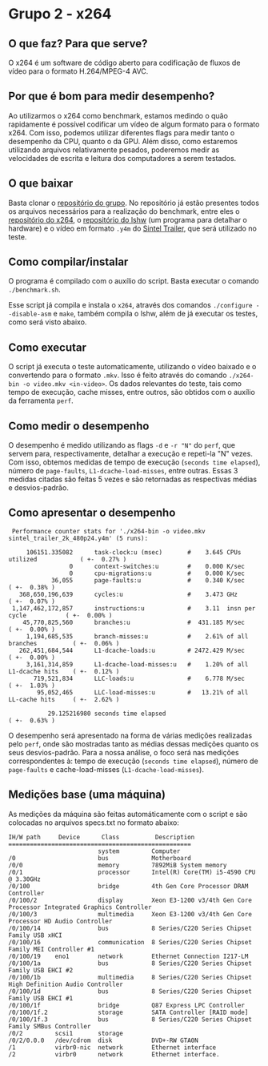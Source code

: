 # Grupo 2 - x264

## O que faz? Para que serve?
O x264 é um software de código aberto para codificação de fluxos de vídeo para o formato H.264/MPEG-4 AVC.

## Por que é bom para medir desempenho?
Ao utilizarmos o x264 como benchmark, estamos medindo o quão rapidamente é possível codificar um vídeo de algum formato para o formato x264. Com isso, podemos utilizar diferentes flags para medir tanto o desempenho da CPU, quanto o da GPU. Além disso, como estaremos utilizando arquivos relativamente pesados, poderemos medir as velocidades de escrita e leitura dos computadores a serem testados.

## O que baixar
Basta clonar o [repositório do grupo](https://github.com/henriquefacioli/mc733benchmark). No repositório já estão presentes todos os arquivos necessários para a realização do benchmark, entre eles o [repositório do x264](http://git.videolan.org/), o [repositório do lshw](https://github.com/lyonel/lshw) (um programa para detalhar o hardware) e o vídeo em formato `.y4m` do [Sintel Trailer](https://media.xiph.org/video/derf/y4m/sintel_trailer_2k_480p24.y4m), que será utilizado no teste.

## Como compilar/instalar
O programa é compilado com o auxílio do script. Basta executar o comando `./benchmark.sh`. 

Esse script já compila e instala o `x264`, através dos comandos `./configure --disable-asm` e `make`, também compila o lshw, além de já executar os testes, como será visto abaixo.

## Como executar
O script já executa o teste automaticamente, utilizando o vídeo baixado e o convertendo para o formato `.mkv`. Isso é feito através do comando `./x264-bin -o video.mkv <in-video>`. Os dados relevantes do teste, tais como tempo de execução, cache misses, entre outros, são obtidos com o auxílio da ferramenta `perf`.

## Como medir o desempenho
O desempenho é medido utilizando as flags `-d` e `-r "N"` do `perf`, que servem para, respectivamente, detalhar a execução e repeti-la "N" vezes. Com isso, obtemos medidas de tempo de execução (`seconds time elapsed`), número de `page-faults`, `L1-dcache-load-misses`, entre outras. Essas 3 medidas citadas são feitas 5 vezes e são retornadas as respectivas médias e desvios-padrão.

## Como apresentar o desempenho

```
 Performance counter stats for './x264-bin -o video.mkv sintel_trailer_2k_480p24.y4m' (5 runs):

     106151.335082      task-clock:u (msec)       #    3.645 CPUs utilized            ( +-  0.27% )
                 0      context-switches:u        #    0.000 K/sec                  
                 0      cpu-migrations:u          #    0.000 K/sec                  
            36,055      page-faults:u             #    0.340 K/sec                    ( +-  0.38% )
   368,650,196,639      cycles:u                  #    3.473 GHz                      ( +-  0.07% )
 1,147,462,172,857      instructions:u            #    3.11  insn per cycle           ( +-  0.00% )
    45,770,825,560      branches:u                #  431.185 M/sec                    ( +-  0.00% )
     1,194,685,535      branch-misses:u           #    2.61% of all branches          ( +-  0.06% )
   262,451,684,544      L1-dcache-loads:u         # 2472.429 M/sec                    ( +-  0.00% )
     3,161,314,859      L1-dcache-load-misses:u   #    1.20% of all L1-dcache hits    ( +-  0.12% )
       719,521,834      LLC-loads:u               #    6.778 M/sec                    ( +-  1.03% )
        95,052,465      LLC-load-misses:u         #   13.21% of all LL-cache hits     ( +-  2.62% )

           29.125216980 seconds time elapsed                                          ( +-  0.63% )
```

O desempenho será apresentado na forma de várias medições realizadas pelo `perf`, onde são mostradas tanto as médias dessas medições quanto os seus desvios-padrão. Para a nossa análise, o foco será nas medições correspondentes à: tempo de execução (`seconds time elapsed`), número de `page-faults` e cache-load-misses (`L1-dcache-load-misses`).

## Medições base (uma máquina)
As medições da máquina são feitas automáticamente com o script e são colocadas no arquivos specs.txt no formato abaixo:

```
IH/W path     Device      Class          Description
===================================================
                         system         Computer
/0                       bus            Motherboard
/0/0                     memory         7892MiB System memory
/0/1                     processor      Intel(R) Core(TM) i5-4590 CPU @ 3.30GHz
/0/100                   bridge         4th Gen Core Processor DRAM Controller
/0/100/2                 display        Xeon E3-1200 v3/4th Gen Core Processor Integrated Graphics Controller
/0/100/3                 multimedia     Xeon E3-1200 v3/4th Gen Core Processor HD Audio Controller
/0/100/14                bus            8 Series/C220 Series Chipset Family USB xHCI
/0/100/16                communication  8 Series/C220 Series Chipset Family MEI Controller #1
/0/100/19    eno1        network        Ethernet Connection I217-LM
/0/100/1a                bus            8 Series/C220 Series Chipset Family USB EHCI #2
/0/100/1b                multimedia     8 Series/C220 Series Chipset High Definition Audio Controller
/0/100/1d                bus            8 Series/C220 Series Chipset Family USB EHCI #1
/0/100/1f                bridge         Q87 Express LPC Controller
/0/100/1f.2              storage        SATA Controller [RAID mode]
/0/100/1f.3              bus            8 Series/C220 Series Chipset Family SMBus Controller
/0/2         scsi1       storage        
/0/2/0.0.0   /dev/cdrom  disk           DVD+-RW GTA0N
/1           virbr0-nic  network        Ethernet interface
/2           virbr0      network        Ethernet interface.
```
